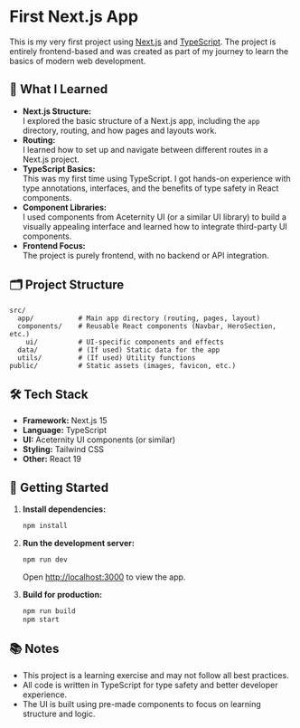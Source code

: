 # First Next.js App

This is my very first project using [Next.js](https://nextjs.org/) and [TypeScript](https://www.typescriptlang.org/). The project is entirely frontend-based and was created as part of my journey to learn the basics of modern web development.

## 🚀 What I Learned

- **Next.js Structure:**  
  I explored the basic structure of a Next.js app, including the `app` directory, routing, and how pages and layouts work.
- **Routing:**  
  I learned how to set up and navigate between different routes in a Next.js project.
- **TypeScript Basics:**  
  This was my first time using TypeScript. I got hands-on experience with type annotations, interfaces, and the benefits of type safety in React components.
- **Component Libraries:**  
  I used components from Aceternity UI (or a similar UI library) to build a visually appealing interface and learned how to integrate third-party UI components.
- **Frontend Focus:**  
  The project is purely frontend, with no backend or API integration.

## 🗂️ Project Structure

```
src/
  app/           # Main app directory (routing, pages, layout)
  components/    # Reusable React components (Navbar, HeroSection, etc.)
    ui/          # UI-specific components and effects
  data/          # (If used) Static data for the app
  utils/         # (If used) Utility functions
public/          # Static assets (images, favicon, etc.)
```

## 🛠️ Tech Stack

- **Framework:** Next.js 15
- **Language:** TypeScript
- **UI:** Aceternity UI components (or similar)
- **Styling:** Tailwind CSS
- **Other:** React 19

## 🏁 Getting Started

1. **Install dependencies:**
   ```bash
   npm install
   ```
2. **Run the development server:**
   ```bash
   npm run dev
   ```
   Open [http://localhost:3000](http://localhost:3000) to view the app.

3. **Build for production:**
   ```bash
   npm run build
   npm start
   ```

## 📚 Notes

- This project is a learning exercise and may not follow all best practices.
- All code is written in TypeScript for type safety and better developer experience.
- The UI is built using pre-made components to focus on learning structure and logic.